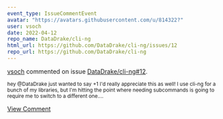 ```yaml
---
event_type: IssueCommentEvent
avatar: "https://avatars.githubusercontent.com/u/814322?"
user: vsoch
date: 2022-04-12
repo_name: DataDrake/cli-ng
html_url: https://github.com/DataDrake/cli-ng/issues/12
repo_url: https://github.com/DataDrake/cli-ng
---
```


<a href='https://github.com/vsoch' target='_blank'>vsoch</a> commented on issue <a href='https://github.com/DataDrake/cli-ng/issues/12' target='_blank'>DataDrake/cli-ng#12</a>.

<small>hey @DataDrake just wanted to say +1 I'd really appreciate this as well! I use cli-ng for a bunch of my libraries, but I'm hitting the point where needing subcommands is going to require me to switch to a different one....</small>

<a href='https://github.com/DataDrake/cli-ng/issues/12' target='_blank'>View Comment</a>